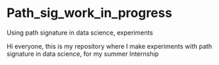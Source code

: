 # Path_sig_work_in_progress
Using path signature in data science, experiments


Hi everyone, this is my repository where I make experiments with path signature in data science, for my summer Internship
